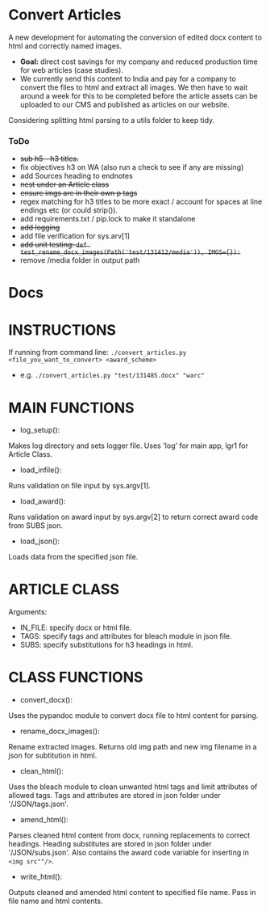 # Convert Articles

A new development for automating the conversion of edited docx content to html and correctly named images. 

- **Goal:** direct cost savings for my company and reduced production time for web articles (case studies).
- We currently send this content to India and pay for a company to convert the files to html and extract all images. We then have to wait around a week for this to be completed before the article assets can be uploaded to our CMS and published as articles on our website.

Considering splitting html parsing to a utils folder to keep tidy.

### ToDo

- ~~sub h5 - h3 titles.~~ 
- fix objectives h3 on WA (also run a check to see if any are missing)
- add Sources heading to endnotes
- ~~nest under an Article class~~
- ~~ensure imgs are in their own p tags~~
- regex matching for h3 titles to be more exact / account for spaces at line endings etc (or could strip()).
- add requirements.txt / pip.lock to make it standalone
- ~~add logging~~
- add file verification for sys.arv[1]
- ~~add unit testing: `def test_rename_docx_images(Path('test/131412/media')), IMGS={}):`~~
- remove /media folder in output path

# Docs

# INSTRUCTIONS

If running from command line: `./convert_articles.py <file_you_want_to_convert> <award_scheme>`

- e.g. `./convert_articles.py "test/131485.docx" "warc"`

# MAIN FUNCTIONS

- log_setup():

Makes log directory and sets logger file. Uses 'log' for main app, lgr1 for Article Class.

- load_infile():

Runs validation on file input by sys.argv[1].

- load_award():

Runs validation on award input by sys.argv[2] to return correct award code from SUBS json.    

- load_json():

Loads data from the specified json file.

# ARTICLE CLASS

Arguments:

- IN_FILE: specify docx or html file.
- TAGS: specify tags and attributes for bleach module in json file.
- SUBS: specify substitutions for h3 headings in html.

# CLASS FUNCTIONS

- convert_docx(): 

Uses the pypandoc module to convert docx file to html content for parsing.    

- rename_docx_images():

Rename extracted images. Returns old img path and new img filename in a json for subtitution in html.

- clean_html():

Uses the bleach module to clean unwanted html tags and limit attributes of allowed tags. Tags and attributes are stored in json folder under '/JSON/tags.json'.

- amend_html():

Parses cleaned html content from docx, running replacements to correct headings. Heading substitutes are stored in json folder under '/JSON/subs.json'. Also contains the award code variable for inserting in `<img src""/>`.

- write_html():

Outputs cleaned and amended html content to specified file name. Pass in file name and html contents.